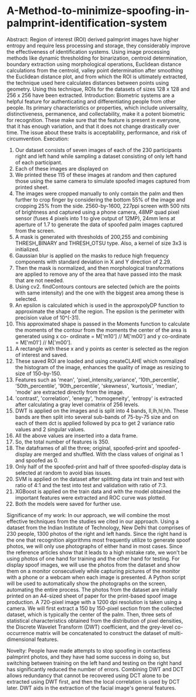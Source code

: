 # A-Method-to-minimize-spoofing-in-palmprint-identification-system
Abstract:
Region of interest (ROI) derived palmprint images have higher entropy and require less processing and storage, they considerably improve the effectiveness of identification systems. Using image processing methods like dynamic thresholding for binarization, centroid determination, boundary extraction using morphological operations, Euclidean distance calculations from the centroid, valley point determination after smoothing the Euclidean distance plot, and from which the ROI is ultimately extracted, the technique used here calculates distances between points using geometry. Using this technique, ROIs for the datasets of sizes 128 x 128 and 256 x 256 have been extracted.
Introduction:
Biometric systems are a helpful feature for authenticating and differentiating people from other people. Its primary characteristics or properties, which include universality, distinctiveness, permanence, and collectability, make it a potent biometric for recognition. These make sure that the feature is present in everyone, that it has enough variation, and that it does not change drastically over time. The issue about these traits is acceptability, performance, and risk of circumvention.
Execution:
1. Our dataset consists of seven images of each of the 230 participants right and left hand while sampling a dataset consisting of only left hand of each participant.
2. Each of these images are displayed on
3. We printed these 115 of these images at random and then captured those using the same camera to simulate spoofed images captured from printed sheet.
4. The images were cropped manually to only contain the palm and then further to crop finger by considering the bottom 55% of the image and cropping 25% from the side.
 2560-by-1600, 227ppi screen with 500 nits of
 brightness and captured using a phone camera, 48MP quad pixel sensor (fuses 4 pixels
 into 1 to give output of 12MP), 24mm lens at aperture of 1.7 to generate the data of
 spoofed palm images captured from the screen.
5. A mask is generated with thresholds of 200,255 and combining THRESH_BINARY and THRESH_OTSU type. Also, a kernel of size 3x3 is initialized.
6. Gaussian blur is applied on the masks to reduce high frequency components with standard deviation in X and Y direction of 2.29.
7. Then the mask is normalized, and then morphological transformations are applied to remove any of the area that have passed into the mask that are not needed.
8. Using cv2. findContours contours are selected (which are the points with same intensity) and the one with the biggest area among these is selected.
9. An epsilon is calculated which is used in the approxpolyDP function to approximate the shape of the region. The epsilon is the perimeter with precision value of 10^(-31).
10. This approximated shape is passed in the Moments function to calculate the moments of the contour from the moments the center of the area is generated using x co- ordinate = M['m10'] // M['m00'] and y co-ordinate = M['m01'] // M['m00'].
11. A rectangle with these x and y points as center is selected as the region of interest and saved.
12. These saved ROI are loaded and using createCLAHE which normalized the histogram of the image, enhances the quality of image as resizing to size of 150-by-150.
13. Features such as 'mean', 'pixel_intensity_variance', '10th_percentile', '50th_percentile', '90th_percentile', 'skewness', 'kurtosis', 'median', 'mode' are extracted directly from the image.
14. 'contrast', 'correlation', 'energy', 'homogeneity', 'entropy' is extracted after calculating a gray level comatrix of 256 levels.
15. DWT is applied on the images and is split into 4 bands, ll,lh,hl,hh. These bands are then split into several sub-bands of 75-by-75 size and on each of them dct is applied followed by pca to get 2 variance ratio values and 2 singular values.
16. All the above values are inserted into a data frame.
17. So, the total number of features is 350.
18. The dataframes of all the three; original, spoofed-print and spoofed-display are merged
and shuffled. With the class values of original as 1 and spoofed as 0.
19. Only half of the spoofed-print and half of three spoofed-display data is selected at
random to avoid bias issues.
20. SVM is applied on the dataset after splitting data int train and test with ratio of 4:1 and
the test into test and validation with ratio of 7:3.
21. XGBoost is applied on the train data and with the model obtained the important
features were extracted and ROC curve was plotted.
22. Both the models were saved for further use.


Significance of my work:
In our approach, we will combine the most effective techniques from the studies we cited in our approach. Using a dataset from the Indian Institute of Technology, New Delhi that comprises of 230 people, 1300 photos of the right and left hands. Since the right hand is the one that recognition algorithms most frequently utilize to generate spoof photos, we will only use photographs of either hand in most cases. Since the reference articles show that it leads to a high mistake rate, we won't be using photos of one hand for training and the other hand for testing. For display spoof images, we will use the photos from the dataset and show them on a monitor consecutively while capturing pictures of the monitor with a phone or a webcam when each image is presented. A Python script will be used to automatically show the photographs on the screen, automating the entire process. The photos from the dataset are initially printed on an A4-sized sheet of paper for the print-based spoof image production. A 720-pixel image with a 1200 dpi resolution is taken using a camera.
We will first extract a 150 by 150-pixel section from the collected dataset, which is typically the center of the palm. Then, three sets of statistical characteristics obtained from the distribution of pixel densities, the Discrete Wavelet Transform (DWT) coefficient, and the grey-level co- occurrence matrix will be concatenated to construct the dataset of multi-dimensional features.

Novelty:
People have made attempts to stop spoofing in contactless palmprint photos, and they have had some success in doing so, but switching between training on the left hand and testing on the right hand has significantly reduced the number of errors.
Combining DWT and DCT allows redundancy that cannot be recovered using DCT alone to be extracted using DWT first, and then the local correlation is used by DCT later. DWT aids in the extraction of the facial image's general features.
